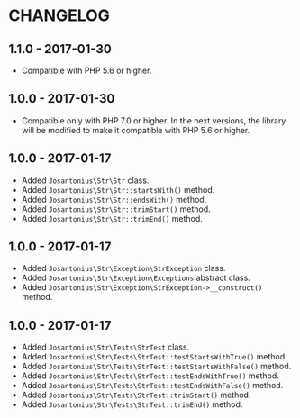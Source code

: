 # CHANGELOG

## 1.1.0 - 2017-01-30
* Compatible with PHP 5.6 or higher.

## 1.0.0 - 2017-01-30
* Compatible only with PHP 7.0 or higher. In the next versions, the library will be modified to make it compatible with PHP 5.6 or higher.

## 1.0.0 - 2017-01-17
* Added `Josantonius\Str\Str` class.
* Added `Josantonius\Str\Str::startsWith()` method.
* Added `Josantonius\Str\Str::endsWith()` method.
* Added `Josantonius\Str\Str::trimStart()` method.
* Added `Josantonius\Str\Str::trimEnd()` method.

## 1.0.0 - 2017-01-17
* Added `Josantonius\Str\Exception\StrException` class.
* Added `Josantonius\Str\Exception\Exceptions` abstract class.
* Added `Josantonius\Str\Exception\StrException->__construct()` method.

## 1.0.0 - 2017-01-17
* Added `Josantonius\Str\Tests\StrTest` class.
* Added `Josantonius\Str\Tests\StrTest::testStartsWithTrue()` method.
* Added `Josantonius\Str\Tests\StrTest::testStartsWithFalse()` method.
* Added `Josantonius\Str\Tests\StrTest::testEndsWithTrue()` method.
* Added `Josantonius\Str\Tests\StrTest::testEndsWithFalse()` method.
* Added `Josantonius\Str\Tests\StrTest::trimStart()` method.
* Added `Josantonius\Str\Tests\StrTest::trimEnd()` method.
